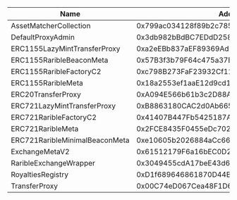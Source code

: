  Name | Address | Url 
 --- | --- | ---
 AssetMatcherCollection | 0x799ac034128f89b2c785809087bc5C66c2EFEea4 | https://explorer.rarichain.orgaddress/0x799ac034128f89b2c785809087bc5C66c2EFEea4 
 DefaultProxyAdmin | 0x3db982bBdBC7EDdD258B10Ed7AAE65C82Fdcc73c | https://explorer.rarichain.orgaddress/0x3db982bBdBC7EDdD258B10Ed7AAE65C82Fdcc73c 
 ERC1155LazyMintTransferProxy | 0xa2eEBb837aEF89369Ad117568d75348e6174520e | https://explorer.rarichain.orgaddress/0xa2eEBb837aEF89369Ad117568d75348e6174520e 
 ERC1155RaribleBeaconMeta | 0x57B3f3b79F64c475a37E6c493BAA8E6E7C5F748e | https://explorer.rarichain.orgaddress/0x57B3f3b79F64c475a37E6c493BAA8E6E7C5F748e 
 ERC1155RaribleFactoryC2 | 0xc798B273FaF23932Cf11177402C10C9b44D30Da2 | https://explorer.rarichain.orgaddress/0xc798B273FaF23932Cf11177402C10C9b44D30Da2 
 ERC1155RaribleMeta | 0x18a2553ef1aaE12d9cd158821319e26A62feE90E | https://explorer.rarichain.orgaddress/0x18a2553ef1aaE12d9cd158821319e26A62feE90E 
 ERC20TransferProxy | 0xA094E566b61b3c2D88ACf7Cc15e3Dd0FA83F32af | https://explorer.rarichain.orgaddress/0xA094E566b61b3c2D88ACf7Cc15e3Dd0FA83F32af 
 ERC721LazyMintTransferProxy | 0xB8863180CAC2d0Ab665e5968C0De25298A1D8CEe | https://explorer.rarichain.orgaddress/0xB8863180CAC2d0Ab665e5968C0De25298A1D8CEe 
 ERC721RaribleFactoryC2 | 0x41407B447Fb5425187A9BCA3a062644EF2410F8D | https://explorer.rarichain.orgaddress/0x41407B447Fb5425187A9BCA3a062644EF2410F8D 
 ERC721RaribleMeta | 0x2FCE8435F0455eDc702199741411dbcD1B7606cA | https://explorer.rarichain.orgaddress/0x2FCE8435F0455eDc702199741411dbcD1B7606cA 
 ERC721RaribleMinimalBeaconMeta | 0xe10605b2026884aCc669C2A9Cd4A5ec5f5FFf494 | https://explorer.rarichain.orgaddress/0xe10605b2026884aCc669C2A9Cd4A5ec5f5FFf494 
 ExchangeMetaV2 | 0x61512179F6a16bEC0D259d8010CC0485CE363868 | https://explorer.rarichain.orgaddress/0x61512179F6a16bEC0D259d8010CC0485CE363868 
 RaribleExchangeWrapper | 0x3049455cdA17beE43d61090Ec344624aeda72Ed6 | https://explorer.rarichain.orgaddress/0x3049455cdA17beE43d61090Ec344624aeda72Ed6 
 RoyaltiesRegistry | 0xD1f689646861870D44B33dBBb413Fa7D06A2B52f | https://explorer.rarichain.orgaddress/0xD1f689646861870D44B33dBBb413Fa7D06A2B52f 
 TransferProxy | 0x00C74eD067Cea48F1D6F7D00aBABa3C1D5B2598b | https://explorer.rarichain.orgaddress/0x00C74eD067Cea48F1D6F7D00aBABa3C1D5B2598b 
